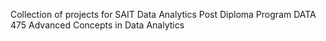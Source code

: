 Collection of projects for SAIT Data Analytics Post Diploma Program DATA 475 Advanced Concepts in Data Analytics
